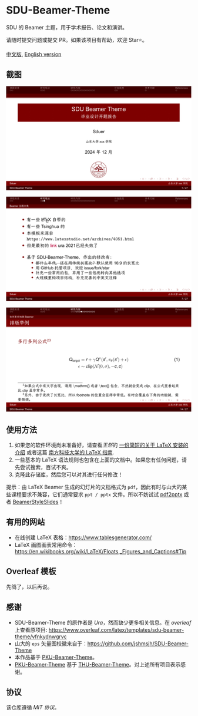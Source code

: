 # SDU-Beamer-Theme

SDU 的 Beamer 主题，用于学术报告、论文和演讲。

请随时提交问题或提交 PR。如果该项目有帮助，欢迎 Star⭐️。

[中文版](./README_ch.md), [English version](./README.md)

## 截图

![main_page](./img/README/main_page.png)

![instance1](./img/README/instance1.png)

![instance2](./img/README/instance2.png)

## 使用方法

1.   如果您的软件环境尚未准备好，请查看*王然*的 [一份简短的关于 LaTeX 安装的介绍](https://mirror.macomnet.net/pub/CTAN/info/install-latex-guide-zh-cn/install-latex-guide-zh-cn.pdf) 或者这篇 [南方科技大学的 LaTeX 指南](https://niko.cra.moe/uploads/short-url/9a47N0ThHXRb6em95R7422y8v7b.pdf).
2.   一些基本的 LaTeX 语法规则也包含在上面的文档中。如果您有任何问题，请先尝试搜索，百试不爽。
3.   克隆此存储库，然后您可以对其进行任何修改！

提示：由 LaTeX Beamer 生成的幻灯片的文档格式为 `pdf`，因此有时与山大的某些课程要求不兼容，它们通常要求 `ppt / pptx` 文件。所以不妨试试 [pdf2pptx](https://github.com/intMojIBakE/pdf2pptx) 或者 [BeamerStyleSlides](https://github.com/wzpan/BeamerStyleSlides)！

## 有用的网站

-   在线创建 LaTeX 表格：https://www.tablesgenerator.com/
-   LaTeX 画图画表常用命令：https://en.wikibooks.org/wiki/LaTeX/Floats,_Figures_and_Captions#Tip 

## Overleaf 模板

先鸽了，以后再说。

## 感谢

-   SDU-Beamer-Theme 的原作者是 *Ura*，然而缺少更多相关信息。在 *overleaf* 上查看原项目: https://www.overleaf.com/latex/templates/sdu-beamer-theme/vfnkydnwgrvc
-   山大的 `eps` 矢量图校徽来自于：https://github.com/jshmsjh/SDU-Beamer-Theme
-   本作品基于 [PKU-Beamer-Theme](https://github.com/inFaaa/PKU-Beamer-Theme)。
-   [PKU-Beamer-Theme](https://github.com/inFaaa/PKU-Beamer-Theme) 基于 [THU-Beamer-Theme](https://github.com/tuna/THU-Beamer-Theme)。对上述所有项目表示感谢。

## 协议

该仓库遵循 *MIT 协议*。